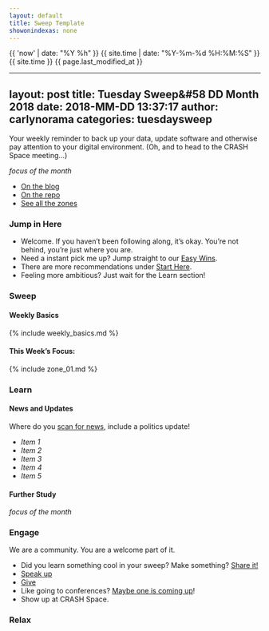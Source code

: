 ```yaml
---
layout: default
title: Sweep Template
showonindexas: none
---
```


{{ 'now' | date: "%Y %h" }}
{{ site.time | date: "%Y-%m-%d %H:%M:%S" }}
{{ site.time }}
{{ page.last_modified_at }}

---
layout: post
title: Tuesday Sweep&#58 DD Month 2018
date: 2018-MM-DD 13:37:17
author: carlynorama
categories: tuesdaysweep
---

Your weekly reminder to back up your data, update software and otherwise pay attention to your digital environment. (Oh, and to head to the CRASH Space meeting…)

_focus of the month_

* [On the blog](https://crashspace.github.io/tuesday/tuesdaysweep/2018/04/24/tuesday-sweep.html)
* [On the repo](https://crashspace.github.io/tuesday/tuesdaysweep/2018/04/24/tuesday-sweep.html)
* [See all the zones](https://crashspace.github.io/tuesday/sweep/)

### Jump in Here

*   Welcome. If you haven’t been following along, it’s okay. You’re not behind, you’re just where you are.
*   Need a instant pick me up? Jump straight to our [Easy Wins](https://crashspace.github.io/tuesday/start/04-pick-an-easy-win.html).
*   There are more recommendations under [Start Here](https://crashspace.github.io/tuesday/start/).
*   Feeling more ambitious? Just wait for the Learn section!

### Sweep

#### Weekly Basics

{% include weekly_basics.md %}

#### This Week’s Focus:

{% include zone_01.md %}

### Learn

#### News and Updates

Where do you [scan for news](https://crashspace.github.io/tuesday/), include a politics update!

* _Item 1_
* _Item 2_
* _Item 3_
* _Item 4_
* _Item 5_

#### Further Study

_focus of the month_

### Engage

We are a community. You are a welcome part of it.

*   Did you learn something cool in your sweep? Make something? [Share it!](https://blog.crashspace.org/2017/05/tuesday-sweep-9-may-2017/)
*   [Speak up](https://blog.crashspace.org/2016/12/one-thing-to-do-today-collect-phone-numbers-for-future-tuesday-sweeps/)
*   [Give](https://blog.crashspace.org/2016/11/one-thing-to-do-today-plan-a-way-to-give-to-the-cause-regularly/)
*   Like going to conferences? [Maybe one is coming up](https://infocon.org/cons/)!
*   Show up at CRASH Space.

### Relax
